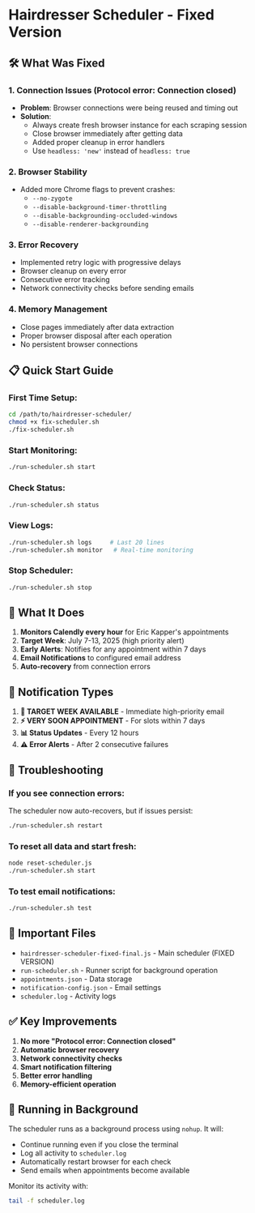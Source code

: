 # Hairdresser Scheduler - Fixed Version

## 🛠️ What Was Fixed

### 1. **Connection Issues (Protocol error: Connection closed)**
- **Problem**: Browser connections were being reused and timing out
- **Solution**: 
  - Always create fresh browser instance for each scraping session
  - Close browser immediately after getting data
  - Added proper cleanup in error handlers
  - Use `headless: 'new'` instead of `headless: true`

### 2. **Browser Stability**
- Added more Chrome flags to prevent crashes:
  - `--no-zygote`
  - `--disable-background-timer-throttling`
  - `--disable-backgrounding-occluded-windows`
  - `--disable-renderer-backgrounding`

### 3. **Error Recovery**
- Implemented retry logic with progressive delays
- Browser cleanup on every error
- Consecutive error tracking
- Network connectivity checks before sending emails

### 4. **Memory Management**
- Close pages immediately after data extraction
- Proper browser disposal after each operation
- No persistent browser connections

## 📋 Quick Start Guide

### First Time Setup:
```bash
cd /path/to/hairdresser-scheduler/
chmod +x fix-scheduler.sh
./fix-scheduler.sh
```

### Start Monitoring:
```bash
./run-scheduler.sh start
```

### Check Status:
```bash
./run-scheduler.sh status
```

### View Logs:
```bash
./run-scheduler.sh logs     # Last 20 lines
./run-scheduler.sh monitor   # Real-time monitoring
```

### Stop Scheduler:
```bash
./run-scheduler.sh stop
```

## 🎯 What It Does

1. **Monitors Calendly every hour** for Eric Kapper's appointments
2. **Target Week**: July 7-13, 2025 (high priority alert)
3. **Early Alerts**: Notifies for any appointment within 7 days
4. **Email Notifications** to configured email address
5. **Auto-recovery** from connection errors

## 📧 Notification Types

1. **🎉 TARGET WEEK AVAILABLE** - Immediate high-priority email
2. **⚡ VERY SOON APPOINTMENT** - For slots within 7 days
3. **📊 Status Updates** - Every 12 hours
4. **⚠️ Error Alerts** - After 2 consecutive failures

## 🔧 Troubleshooting

### If you see connection errors:
The scheduler now auto-recovers, but if issues persist:
```bash
./run-scheduler.sh restart
```

### To reset all data and start fresh:
```bash
node reset-scheduler.js
./run-scheduler.sh start
```

### To test email notifications:
```bash
./run-scheduler.sh test
```

## 📁 Important Files

- `hairdresser-scheduler-fixed-final.js` - Main scheduler (FIXED VERSION)
- `run-scheduler.sh` - Runner script for background operation
- `appointments.json` - Data storage
- `notification-config.json` - Email settings
- `scheduler.log` - Activity logs

## ✅ Key Improvements

1. **No more "Protocol error: Connection closed"**
2. **Automatic browser recovery**
3. **Network connectivity checks**
4. **Smart notification filtering**
5. **Better error handling**
6. **Memory-efficient operation**

## 🚀 Running in Background

The scheduler runs as a background process using `nohup`. It will:
- Continue running even if you close the terminal
- Log all activity to `scheduler.log`
- Automatically restart browser for each check
- Send emails when appointments become available

Monitor its activity with:
```bash
tail -f scheduler.log
```